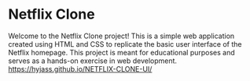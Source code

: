 # Netflix Clone
Welcome to the Netflix Clone project! This is a simple web application created using HTML and CSS to replicate the basic user interface of the Netflix homepage. This project is meant for educational purposes and serves as a hands-on exercise in web development.
https://hyjass.github.io/NETFLIX-CLONE-UI/


